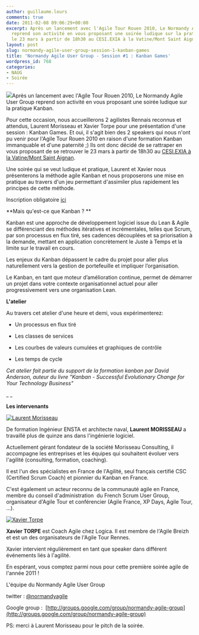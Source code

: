 ```yaml
---
author: guillaume.lours
comments: true
date: 2011-02-08 09:06:29+00:00
excerpt: Après un lancement avec l'Agile Tour Rouen 2010, Le Normandy Agile User Group
  reprend son activité en vous proposant une soirée ludique sur la pratique Kanban
  le 23 mars à partir de 18h30 au CESI.EXIA à la Vatine/Mont Saint Aignan.
layout: post
slug: normandy-agile-user-group-session-1-kanban-games
title: 'Normandy Agile User Group - Session #1 : Kanban Games'
wordpress_id: 768
categories:
- NAUG
- Soirée
---
```


![](http://1.bp.blogspot.com/_OgwodjgZqeE/TMskHa5jOuI/AAAAAAAAAXE/nAURCfTgF-U/s1600/kanbanGame.jpg)Après un lancement avec l'Agile Tour Rouen 2010, Le Normandy Agile User Group reprend son activité en vous proposant une soirée ludique sur la pratique Kanban.

Pour cette occasion, nous accueillerons 2 agilistes Rennais reconnus et attendus, Laurent Morisseau et Xavier Torpe pour une présentation d'une session : Kanban Games. Et oui, il s'agit bien des 2 speakers qui nous n'ont pu venir pour l'Agile Tour Rouen 2010 en raison d'une formation Kanban immanquable et d'une paternité ;) Ils ont donc décidé de se rattraper en vous proposant de se retrouver le 23 mars à partir de 18h30 au [CESI.EXIA à la Vatine/Mont Saint Aignan](http://maps.google.fr/maps?oe=utf-8&rls=com.ubuntu:en-US:official&client=firefox-a&um=1&ie=UTF-8&q=eXia+CESI+Rouen&fb=1&gl=fr&hq=eXia+CESI&hnear=Rouen&cid=0,0,14303900307713815448&ei=VLLMSrNth5OMB4j5_YIH&sa=X&oi=local_result&ct=image&resnum=1).

Une soirée qui se veut ludique et pratique, Laurent et Xavier nous présenterons la méthode agile Kanban et nous proposerons une mise en pratique au travers d'un jeu permettant d'assimiler plus rapidement les principes de cette méthode.

Inscription obligatoire [ici](http://jugevents.org/jugevents/event/35895)<!-- more -->

**Mais qu'est-ce que Kanban ? **

Kanban est une approche de développement logiciel issue du Lean & Agile se différenciant des méthodes itératives et incrémentales, telles que Scrum, par son processus en flux tiré, ses cadences découplées et sa priorisation à la demande, mettant en application concrètement le Juste à Temps et la limite sur le travail en cours.

Les enjeux du Kanban dépassent le cadre du projet pour aller plus naturellement vers la gestion de portefeuille et impliquer l’organisation.


Le Kanban, en tant que moteur d’amélioration continue, permet de démarrer un projet dans votre contexte organisationnel actuel pour aller progressivement vers une organisation Lean.




**L'atelier**




Au travers cet atelier d'une heure et demi, vous expérimenterez:








	
  * Un processus en flux tiré

	
  * Les classes de services

	
  * Les courbes de valeurs cumulées et graphiques de contrôle

	
  * Les temps de cycle







_Cet atelier fait partie du support de la formation kanban par David Anderson, auteur du livre "Kanban - Successful Evolutionary Change for Your Technology Business"_




_
_


**Les intervenants**

[![Laurent Morisseau](http://media.linkedin.com/mpr/mpr/shrink_80_80/p/1/000/026/226/20ae202.jpg)](http://www.laurentmorisseau.com/)

De formation Ingénieur ENSTA et architecte naval, **Laurent MORISSEAU** a travaillé plus de quinze ans dans l'ingénierie logiciel.

Actuellement gérant fondateur de la société Morisseau Consulting, il accompagne les entreprises et les équipes qui souhaitent évoluer vers l'agilité (consulting, formation, coaching).

Il est l'un des spécialistes en France de l'Agilité, seul français certifié CSC (Certified Scrum Coach) et pionnier du Kanban en France.

C'est également un acteur reconnu de la communauté agile en France, membre du conseil d'administration  du French Scrum User Group, organisateur d'Agile Tour et conférencier (Agile France, XP Days, Agile Tour, ...).

[![Xavier Torpe](http://widget.viadeo.com/servlet/photo?memberId=0021vqcivtodkz2i&ts=1267021960000&type=0)](http://www.scrumalliance.org/profiles/76227-xavier-torpe)

**Xavier TORPE** est Coach Agile chez Logica. Il est membre de l'Agile Breizh et est un des organisateurs de l'Agile Tour Rennes.

Xavier intervient régulièrement en tant que speaker dans différent événements liés à l'agilité.

En espérant, vous comptez parmi nous pour cette première soirée agile de l'année 2011 !

L'équipe du Normandy Agile User Group

twitter : [@normandyagile](http://twitter.com/normandyagile)

Google group :  [http://groups.google.com/group/normandy-agile-group](http://groups.google.com/group/normandy-agile-group)

PS: merci à Laurent Morisseau pour le pitch de la soirée.
